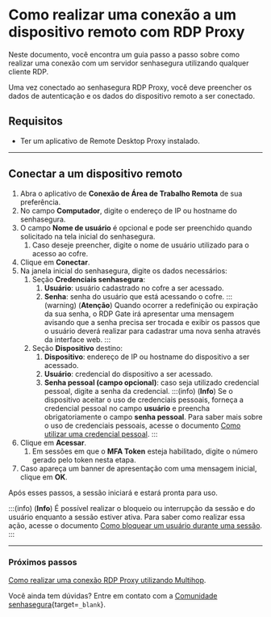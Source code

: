 # Como realizar uma conexão a um dispositivo remoto com RDP Proxy

Neste documento, você encontra um guia passo a passo sobre como realizar uma conexão com um servidor senhasegura utilizando qualquer cliente RDP.

Uma vez conectado ao senhasegura RDP Proxy, você deve preencher os dados de autenticação e os dados do dispositivo remoto a ser conectado.

## Requisitos

* Ter um aplicativo de Remote Desktop Proxy instalado.

----
## Conectar a um dispositivo remoto

1. Abra o aplicativo de **Conexão de Área de Trabalho Remota** de sua preferência.
2. No campo **Computador**, digite o endereço de IP ou hostname do senhasegura.
3. O campo **Nome de usuário** é opcional e pode ser preenchido quando solicitado na tela inicial do senhasegura. 
    1. Caso deseje preencher, digite o nome de usuário utilizado para o acesso ao cofre.
4. Clique em **Conectar**.
5. Na janela inicial do senhasegura, digite os dados necessários:
    1. Seção **Credenciais senhasegura**:
        1. **Usuário**: usuário cadastrado no cofre a ser acessado.
        2. **Senha**: senha do usuário que está acessando o cofre.
        :::(warning) (**Atenção**)
        Quando ocorrer a redefinição ou expiração da sua senha, o RDP Gate irá apresentar uma mensagem avisando que a senha precisa ser trocada e exibir os passos que o usuário deverá realizar para cadastrar uma nova senha através da interface web.
        :::
    2. Seção **Dispositivo** destino:
        1. **Dispositivo**: endereço de IP ou hostname do dispositivo a ser acessado.
        2. **Usuário**: credencial do dispositivo a ser acessado. 
        3. **Senha pessoal (campo opcional)**: caso seja utilizado credencial pessoal, digite a senha da credencial.
        :::(info) (**Info**)
        Se o dispositivo aceitar o uso de credenciais pessoais, forneça a credencial pessoal no campo **usuário** e preencha obrigatoriamente o campo **senha pessoal**.
        Para saber mais sobre o uso de credenciais pessoais, acesse o documento [Como utilizar uma credencial pessoal](/v3-33/docs/pt/pam-session-how-to-use-a-personal-credential).
        :::
6. Clique em **Acessar**.
    1. Em sessões em que o **MFA Token** esteja habilitado, digite o número gerado pelo token nesta etapa.
7. Caso apareça um banner de apresentação com uma mensagem inicial, clique em **OK**.

Após esses passos, a sessão iniciará e estará pronta para  uso.

:::(info) (**Info**)
É possível realizar o bloqueio ou interrupção da sessão e do usuário enquanto a sessão estiver ativa. Para saber como realizar essa ação, acesse o documento [Como bloquear um usuário durante uma sessão](/v3-33/docs/pt/pam-session-how-to-block-a-user-during-a-session).
:::

---
### Próximos passos
[Como realizar uma conexão RDP Proxy utilizando Multihop](/v3-33/docs/pt/pam-session-how-to-make-an-rdp-proxy-connection-using-multihop).

Você ainda tem dúvidas? Entre em contato com a [Comunidade senhasegura](https://community.senhasegura.io/){target=`_blank`}.